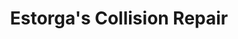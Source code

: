 ---
title: "Estorga's Collision Repair"
url: /long-beach/estorgas-collision-repair/
shop: car repair
---